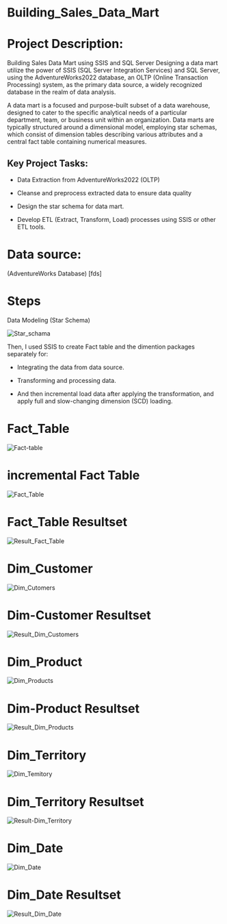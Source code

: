 # Building_Sales_Data_Mart
# Project Description:
Building Sales Data Mart using SSIS and SQL Server Designing a data mart utilize the power of SSIS (SQL Server Integration Services) and SQL Server, using the AdventureWorks2022 database, an OLTP (Online Transaction Processing) system, as the primary data source, a widely recognized database in the realm of data analysis.

A data mart is a focused and purpose-built subset of a data warehouse, designed to cater to the specific analytical needs of a particular department, team, or business unit within an organization. Data marts are typically structured around a dimensional model, employing star schemas, which consist of dimension tables describing various attributes and a central fact table containing numerical measures.

## Key Project Tasks:
- Data Extraction from AdventureWorks2022 (OLTP)
  
- Cleanse and preprocess extracted data to ensure data quality
  
- Design the star schema for data mart.
  
- Develop ETL (Extract, Transform, Load) processes using SSIS or other ETL tools.
# Data source:
 (AdventureWorks Database) [fds]
 # Steps
 Data Modeling (Star Schema)
 
![Star_schama](https://github.com/ZeyadMoawad/Building_Sales_Data_Mart/assets/96973429/8d074daf-8f88-43fa-bcf2-ea333ce68a27)
 
 Then, I used SSIS to create Fact table and the dimention packages separately for:

- Integrating the data from data source.

- Transforming and processing data.

- And then  incremental load data after applying the transformation, and apply full and slow-changing dimension (SCD) loading.
# Fact_Table
![Fact-table](https://github.com/ZeyadMoawad/Building_Sales_Data_Mart/assets/96973429/bb87c220-0dfc-43e4-831c-2dda8d2ef1b3)
# incremental Fact Table
![Fact_Table](https://github.com/ZeyadMoawad/Building_Sales_Data_Mart/assets/96973429/052d52a5-f5a4-407b-8bf7-aa8b54f408f9)
# Fact_Table Resultset
![Result_Fact_Table](https://github.com/ZeyadMoawad/Building_Sales_Data_Mart/assets/96973429/e71e9cbe-6688-49ac-b552-6720f3c17298)

# Dim_Customer
![Dim_Cutomers](https://github.com/ZeyadMoawad/Building_Sales_Data_Mart/assets/96973429/1da9eb32-c2b3-4588-96dc-f34c42d6be7c)
# Dim-Customer Resultset
![Result_Dim_Customers](https://github.com/ZeyadMoawad/Building_Sales_Data_Mart/assets/96973429/1adf89c0-e91c-482c-8459-74d0d7f0f675)
# Dim_Product
![Dim_Products](https://github.com/ZeyadMoawad/Building_Sales_Data_Mart/assets/96973429/3c81be91-4de6-4235-be24-3f02c9ca7fd9)
# Dim-Product Resultset
![Result_Dim_Products](https://github.com/ZeyadMoawad/Building_Sales_Data_Mart/assets/96973429/dba58a42-718a-4da2-b6b7-24344ef07477)
# Dim_Territory
![Dim_Temitory](https://github.com/ZeyadMoawad/Building_Sales_Data_Mart/assets/96973429/02104bf2-51e2-4f93-9d18-0f69a490468e)
# Dim_Territory Resultset
![Result-Dim_Territory](https://github.com/ZeyadMoawad/Building_Sales_Data_Mart/assets/96973429/cfc64bf5-5979-4495-bc92-9e68347b0a4d)
# Dim_Date
![Dim_Date](https://github.com/ZeyadMoawad/Building_Sales_Data_Mart/assets/96973429/7ba2088a-74fb-41b0-a0a8-dd33b088c068)
# Dim_Date Resultset
![Result_Dim_Date](https://github.com/ZeyadMoawad/Building_Sales_Data_Mart/assets/96973429/dfd40d7f-bcd2-4a1c-b97e-235d7f2103a5)










